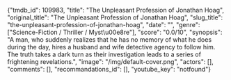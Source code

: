 {"tmdb_id": 109983, "title": "The Unpleasant Profession of Jonathan Hoag", "original_title": "The Unpleasant Profession of Jonathan Hoag", "slug_title": "the-unpleasant-profession-of-jonathan-hoag", "date": "", "genre": ["Science-Fiction / Thriller / Myst\u00e8re"], "score": "0.0/10", "synopsis": "A man, who suddenly realizes that he has no memory of what he does during the day, hires a husband and wife detective agency to follow him. The truth takes a dark turn as their investigation leads to a series of frightening revelations.", "image": "/img/default-cover.png", "actors": [], "comments": [], "recommandations_id": [], "youtube_key": "notfound"}